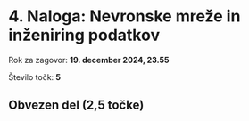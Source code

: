 # 4. Naloga: Nevronske mreže in inženiring podatkov

Rok za zagovor: **19. december 2024, 23.55**

Število točk: **5** 

## Obvezen del (2,5 točke)